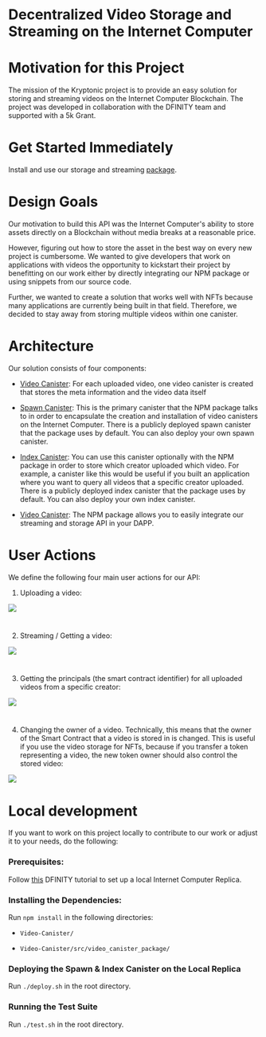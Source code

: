 # Decentralized Video Storage and Streaming on the Internet Computer

# Motivation for this Project

The mission of the Kryptonic project is to provide an easy solution for storing and streaming videos on the Internet Computer Blockchain. The project was developed in collaboration with the DFINITY team and supported with a 5k Grant.

# Get Started Immediately

Install and use our storage and streaming [package](https://www.npmjs.com/package/ic-video-storage).

# Design Goals

Our motivation to build this API was the Internet Computer's ability to store assets directly on a Blockchain without media breaks at a reasonable price.

However, figuring out how to store the asset in the best way on every new project is cumbersome. We wanted to give developers that work on applications with videos the opportunity to kickstart their project by benefitting on our work either by directly integrating our NPM package or using snippets from our source code.

Further, we wanted to create a solution that works well with NFTs because many applications are currently being built in that field. Therefore, we decided to stay away from storing multiple videos within one canister.

# Architecture

Our solution consists of four components:

- [Video Canister](https://github.com/IC-Kryptonic/Video-Canister/tree/master/src/video_canister): For each uploaded video, one video canister is created that stores the meta information and the video data itself

- [Spawn Canister](https://github.com/IC-Kryptonic/Video-Canister/tree/master/src/spawn_canister): This is the primary canister that the NPM package talks to in order to encapsulate the creation and installation of video canisters on the Internet Computer. There is a publicly deployed spawn canister that the package uses by default. You can also deploy your own spawn canister.

- [Index Canister](https://github.com/IC-Kryptonic/Video-Canister/tree/master/src/index_canister): You can use this canister optionally with the NPM package in order to store which creator uploaded which video. For example, a canister like this would be useful if you built an application where you want to query all videos that a specific creator uploaded. There is a publicly deployed index canister that the package uses by default. You can also deploy your own index canister.

- [Video Canister](https://github.com/IC-Kryptonic/Video-Canister/tree/master/src/video_canister_package): The NPM package allows you to easily integrate our streaming and storage API in your DAPP.

# User Actions

We define the following four main user actions for our API:

1. Uploading a video:

![](https://github.com/IC-Kryptonic/Video-Canister/blob/master/docs/diagrams/src/upload_video.png?raw=true)

#

2. Streaming / Getting a video:

![](https://github.com/IC-Kryptonic/Video-Canister/blob/master/docs/diagrams/src/get_video.png?raw=true)

#

3. Getting the principals (the smart contract identifier) for all uploaded videos from a specific creator:

![](https://github.com/IC-Kryptonic/Video-Canister/blob/master/docs/diagrams/src/get_my_videos.png?raw=true)

#

4. Changing the owner of a video. Technically, this means that the owner of the Smart Contract that a video is stored in is changed. This is useful if you use the video storage for NFTs, because if you transfer a token representing a video, the new token owner should also control the stored video:

![](https://github.com/IC-Kryptonic/Video-Canister/blob/master/docs/diagrams/src/change_owner.png?raw=true)

# Local development

If you want to work on this project locally to contribute to our work or adjust it to your needs, do the following:

### Prerequisites:

Follow [this](https://smartcontracts.org/docs/rust-guide/rust-quickstart.html) DFINITY tutorial to set up a local Internet Computer Replica.

### Installing the Dependencies:

Run `npm install` in the following directories:

- `Video-Canister/`

- `Video-Canister/src/video_canister_package/`

### Deploying the Spawn & Index Canister on the Local Replica

Run `./deploy.sh` in the root directory.

### Running the Test Suite

Run `./test.sh` in the root directory.
